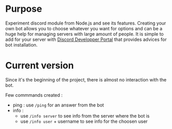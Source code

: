 # Purpose 

Experiment discord module from Node.js and see its features. Creating your own bot allows you to choose whatever you want for options and can be a huge help for managing servers with large amount of people. It is simple to add for your server with [Discord Developper Portal](https://discord.com/developers/applications) that provides advices for bot installation.

# Current version

Since it's the beginning of the project, there is almost no interaction with the bot.

Few commmands created :
- ping : use `/ping` for an answer from the bot
- info : 
    - use `/info server` to see info from the server where the bot is
    - use `/info user` + username to see info for the choosen user